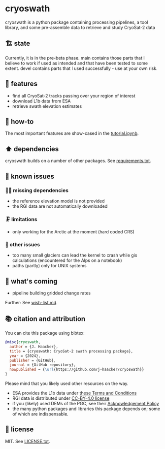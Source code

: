 # cryoswath

cryoswath is a python package containing processing pipelines, a tool
library, and some pre-assemble data to retrieve and study CryoSat-2 data

## 🏗️ state

Currently, it is in the pre-beta phase. main contains those parts that I
believe to work if used as intended and that have been tested to some
extent. devel contains parts that I used successfully - use at your own
risk.

## 🚀 features

- find all CryoSat-2 tracks passing over your region of interest
- download L1b data from ESA
- retrieve swath elevation estimates

## 🤹 how-to

The most important features are show-cased in the
[tutorial.ipynb](https://github.com/j-haacker/cryoswath/blob/main/scripts/tutorial.ipynb).

## ⬆️ dependencies

cryoswath builds on a number of other packages. See
[requirements.txt](https://github.com/j-haacker/cryoswath/blob/main/requirements.txt).

## 🐛 known issues

### 🤷‍♀️ missing dependencies

- the reference elevation model is not provided
- the RGI data are not automatically downloaded

### 🗜️ limitations

- only working for the Arctic at the moment (hard coded CRS)

### 🚩 other issues

- too many small glaciers can lead the kernel to crash while gis
  calculations (encountered for the Alps on a notebook)
- paths (partly) only for UNIX systems

## 🎯 what's coming

- pipeline building gridded change rates

Further: See [wish-list.md](https://github.com/j-haacker/cryoswath/blob/main/wish-list.md).

## 📚 citation and attribution

You can cite this package using bibtex:

```bibtex
@misc{cryoswath,
  author = {J. Haacker},
  title = {cryoswath: CryoSat-2 swath processing package},
  year = {2024},
  publisher = {GitHub},
  journal = {GitHub repository},
  howpublished = {\url{https://github.com/j-haacker/cryoswath}}
}
```

Please mind that you likely used other resources on the way.

- ESA provides the L1b data under [these Terms and Conditions](https://github.com/j-haacker/cryoswath/blob/main/data/L1b/Terms-and-Conditions-for-the-use-of-ESA-Data.pdf)
- RGI data is distributed under [CC-BY-4.0 license](https://creativecommons.org/licenses/by/4.0/)
- if you (likely) used DEMs of the PGC, see their [Acknowledgement Policy](https://www.pgc.umn.edu/guides/user-services/acknowledgement-policy/)
- the many python packages and libraries this package depends on; some of which are indispensable.

## 🧾 license

MIT. See [LICENSE.txt](https://github.com/j-haacker/cryoswath/blob/main/LICENSE.txt).
